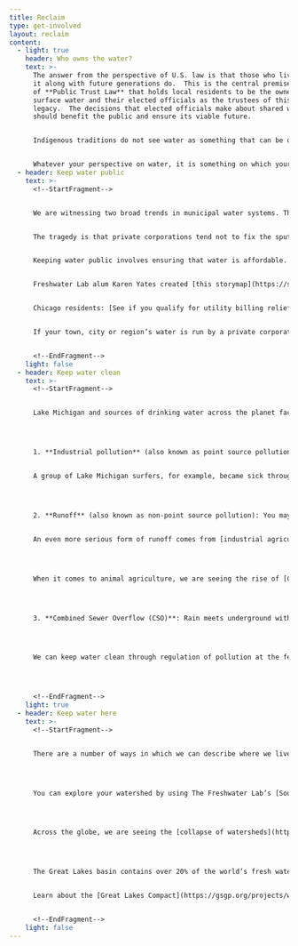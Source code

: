 ```yaml
---
title: Reclaim
type: get-involved
layout: reclaim
content:
  - light: true
    header: Who owns the water?
    text: >-
      The answer from the perspective of U.S. law is that those who live around
      it along with future generations do.  This is the central premise
      of **Public Trust Law** that holds local residents to be the owners of
      surface water and their elected officials as the trustees of this valuable
      legacy.  The decisions that elected officials make about shared water
      should benefit the public and ensure its viable future.


      Indigenous traditions do not see water as something that can be owned by the public or by anyone else.  Instead water is a life-giving mother and a relative who sustains you and whose health you treat with great care.  From this perspective, water, fish, trees and other living things are relatives who should not be harmed or commodified.


      Whatever your perspective on water, it is something on which your life depends and your community requires for self-protection and future possibilities.  By reclaiming it, you can assert your right or your relationship with water and engage ways of preserving it and adopting practices of mutual benefit.
  - header: Keep water public
    text: >-
      <!--StartFragment-->


      We are witnessing two broad trends in municipal water systems. The first is disenfranchisement of the public from its drinking water and sewer infrastructure. This occurs through water shutoffs to homes for non-payment; lack of bill affordability; the contamination of drinking water; unpublished and incomplete water quality reports; deregulation of water pollution; and crumbling water infrastructure. The second trend is privatization in which the municipality and the public loses control over their water systems. This occurs through the bottling of water by global corporations and selling it back to residents at inflated prices. It also transpires when corporations take over water and sewer systems. Most municipalities privatize because federal funding has been slashed by 74% since 1977 and because they do not claim ownership of the revenue streams from public water.


      The tragedy is that private corporations tend not to fix the sputtering systems. They often run them into the ground leaving residents with higher bills, less public accountability and lead pipe crises (often from transitions to ‘cheaper’ sources of water, [as happened in University Park, Illinois in 2019](https://www.chicagotribune.com/suburbs/daily-southtown/ct-sta-university-park-water-quality-response-st-0929-20200928-vmntvcqmtnbrxgxurdq5bdcwgu-story.html)). Worst of all, the municipality loses significant revenue as the corporations reap record profits. For example, as the State of Illinois faces massive budget shortfalls, the private corporation (Illinois) American Water has achieved an all-time high of profit shares. This is, in part, due to laws that enable water corporations to increase their profits by acquiring new water and wastewater systems. Listen to [The Water Chronicles](https://feeds.buzzsprout.com/1041286.rss) podcast for a deep dive into water privatization in Illinois.


      Keeping water public involves ensuring that water is affordable. Advocate for a water affordability plan in your city or town. [We the People Detroit](https://detroitmi.gov/Portals/0/docs/DWSD/BRPA%20Presentation.pdf), [US Water Alliance](http://uswateralliance.org/wec), [Food and Water Watch](https://www.foodandwaterwatch.org/campaign/public-water-all) can all help in understanding and creating a water affordability plan.


      Freshwater Lab alum Karen Yates created [this storymap](https://storymaps.arcgis.com/stories/991376fea3994bcf984eb3ba6991c740) to understand The Water For All Ordinance in Chicago.


      Chicago residents: [See if you qualify for utility billing relief](https://chicago.docugateway.com/main/guest/billing_relief/).


      If your town, city or region’s water is run by a private corporation, then you can join the push to [remunicipalize water systems](https://www.youtube.com/watch?v=BlSM1TPm_k8), which means bringing them back under public control. This has been [done successfully](http://www.remunicipalisation.org/front/page/home) in cities around the world, consistently leading to savings for both municipalities and their water customers. [It often brings other social benefits](https://www.municipalservicesproject.org/remunicipalization), including improved public accountability and transparency, more equitable water access and increased investment in water system safety.


      <!--EndFragment-->
    light: false
  - header: Keep water clean
    text: >-
      <!--StartFragment-->


      Lake Michigan and sources of drinking water across the planet face three main perils:




      1. **Industrial pollution** (also known as point source pollution): pours in through a pipe or when a factory or refinery malfunctions and spills.  The Clean Water Act limits the piped pollution that factories can dump in water.  Although we are rarely informed of them, spills are fairly frequent.  This can lead to chemical exposure and public health risks about which the public knows little.


      A group of Lake Michigan surfers, for example, became sick through exposure to hexavalent chromium from an U.S. Steel factory spill. They took matters into their own hands and [initiated a struggle with the corporation to limit its pollution of Lake Michigan](https://www.surfrider.org/coastal-blog/entry/surfrider-holds-u.s.-steel-accountable-for-lake-michigan-pollution).  




      2. **Runoff** (also known as non-point source pollution): You may have noticed the changing nature of rainstorms.  Due to climate change, precipitation can take the form of a rain event in which a high volume of rain falls in a short period of time and overwhelms the built environment. Think of the trash and the oil slicks on the street, rain can wash this into your drinking water. 


      An even more serious form of runoff comes from [industrial agriculture](http://freshwaterstories.com/stories/farming/), which looks to eke the highest yield and profits out of the lowest investment. This occurs largely through the application of fertilizers that spur growth with concentrated nitrogen and phosphorus. As the building blocks of life, nitrogen and phosphorus cause plants to grow rapidly. When the rain carries them into bodies of water, they [fuel harmful algal blooms](https://www.epa.gov/nutrientpollution/harmful-algal-blooms) that can make water undrinkable and inaccessible.




      When it comes to animal agriculture, we are seeing the rise of [Concentrated Area Feeding Operations](https://www.sierraclub.org/michigan/why-are-cafos-bad) (CAFOs) where meat and dairy products are produced by concentrating the highest number of animals in the smallest area. In order to keep yields high, these animals are often pumped with antibiotics and steroids. Furthermore, untreated animal urine and feces run into rivers and lakes, contaminating drinking water and contributing to harmful algal blooms. You can also [learn more about CAFOs](https://www.sierraclub.org/michigan/why-are-cafos-bad#water) and advocate to [keep CAFOs out of your watershed](https://www.sierraclub.org/michigan/how-stop-approval-new-cafo).




      3. **Combined Sewer Overflow (CSO)**: Rain meets underground with the water used in homes and businesses when there is a combined sewer system like in Chicago. When all the water sent down the drain meets with water from a rain event, it can quickly exceed the caverns and quarries built to hold it. There is nowhere else for the water to go but up into streets and basements or out through outfall pipes into the river and lake. During severe rain events, a plume of untreated sewage can feather out from the Chicago River into the Lake Michigan water supply.




      We can keep water clean through regulation of pollution at the federal, state, city and neighborhood levels. Although environmental regulation has recently been politicized, the signature Clean Water Act was born of bipartisan agreement that safe water benefits everyone.  Resist a deregulatory agenda that looks to confer yet more money to a handful of industrialists at the expense of the greater good. States have the right to implement water regulations that surpass the federal Clean Water Act. It is high time to do so around the Great Lakes!




      <!--EndFragment-->
    light: true
  - header: Keep water here
    text: >-
      <!--StartFragment-->


      There are a number of ways in which we can describe where we live: our neighborhood, our city, our state or our country. Such descriptions of place follow lines of property, zoning and transportation. You might also consider your place in terms of watershed. Residents of a given watershed have shared interests in keeping their drinking water as safe as possible.




      You can explore your watershed by using The Freshwater Lab’s [Source-Path-People tool](http://freshwaterstories.com/get-involved/).




      Across the globe, we are seeing the [collapse of watersheds](https://www.nytimes.com/2021/08/27/sunday-review/colorado-river-drying-up.html?searchResultPosition=2) due to climate change and over extraction. Along with keeping an eye on the quality of your water, pay attention to water quantity. Which sectors receive the biggest piece of the water pie? Which communities receive the least amount of water at the highest cost? If water use persists at current rates, then how much will be left in five, ten or fifty years?




      The Great Lakes basin contains over 20% of the world’s fresh water, but it is not immune to depletion. The Great Lakes Compact oversees how much water is allowed to leave the Great Lakes basin. It is a vital piece of legislation that protects the interests of Great Lakes residents.  


      Learn about the [Great Lakes Compact](https://gsgp.org/projects/water-management/great-lakes-agreement-and-compact/) and share how it can be implemented and improved in the future.


      <!--EndFragment-->
    light: false
---
```

